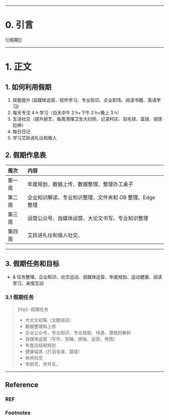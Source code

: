 ```table-of-contents
```
---
# 0. 引言
![[假期]]

----
# 1. 正文
## 1. 如何利用假期
1. 技能提升 (自媒体运营、软件学习、专业知识、企业职场、阅读书籍、英语学习)
2. 每天专注 4 h 学习（白天中午 2 h+下午 2 h+晚上 3 h）
3. 生活社交（提升厨艺、每周清理卫生大扫除、记录村庄、羽毛球、篮球、锻炼拉伸）
4. 每日日记
5. 学习艾跃进礼仪和做人


## 2. 假期作息表

| 周次  | 内容                               |
| :-- | :------------------------------- |
| 第一周 | 年度规划、数据上传、数据整理、整理办工桌子            |
| 第二周 | 企业知识解读、专业知识整理、文件夹和 OB 整理、Edge 整理 |
| 第三周 | 运营公众号、自媒体运营、大论文书写、专业知识整理         |
| 第四周 | 艾跃进礼仪和做人社交、                      |

---
## 3. 假期任务和目标
- & 任务整理、企业知识、社交运动、自媒体运营、年度规划、运动健康、阅读学习、亲情互动
### 3.1 假期任务 
> [!tip]- 假期任务 
> - 大论文初稿（文献阅读）
> - 数据整理和上传
> - 企业公众号、专业知识、专业技能、待遇、潜规则解析
> - 自媒体运营（写作、剪辑、排版、运营、修图）
> - 年度总结和规划
> - 健康锻炼（打羽毛球、篮球）
> - 休闲社交
> - 学厨艺、学开车、


---

## Reference 
### REF 


### Footnotes


